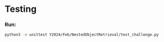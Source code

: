 # Testing

### Run:
```sh
python3 -m unittest Y2024/Feb/NestedObjectRetrieval/test_challenge.py
```
